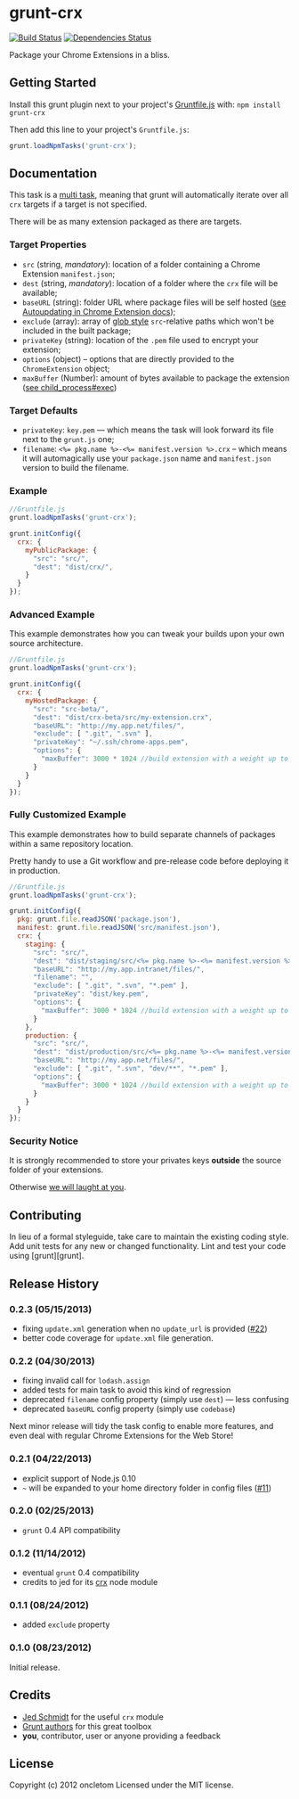 # grunt-crx

[![Build Status](https://secure.travis-ci.org/oncletom/grunt-crx.png?branch=master)](http://travis-ci.org/oncletom/grunt-crx)
[![Dependencies Status](https://david-dm.org/oncletom/grunt-crx.png)](https://david-dm.org/oncletom/grunt-crx)

Package your Chrome Extensions in a bliss.

## Getting Started
Install this grunt plugin next to your project's [Gruntfile.js](https://github.com/gruntjs/grunt/wiki/Getting-started) with: `npm install grunt-crx`

Then add this line to your project's `Gruntfile.js`:

```javascript
grunt.loadNpmTasks('grunt-crx');
```

## Documentation

This task is a [multi task](https://github.com/gruntjs/grunt/wiki/Creating-tasks), meaning that grunt will automatically iterate over all `crx` targets if a target is not specified.

There will be as many extension packaged as there are targets.

### Target Properties

* `src` (string, _mandatory_): location of a folder containing a Chrome Extension `manifest.json`;
* `dest` (string, _mandatory_): location of a folder where the `crx` file will be available;
* `baseURL` (string): folder URL where package files will be self hosted ([see Autoupdating in Chrome Extension docs](http://developer.chrome.com/extensions/autoupdate.html));
* `exclude` (array): array of [glob style](http://gruntjs.com/api/grunt.file#globbing-patterns) `src`-relative paths which won't be included in the built package;
* `privateKey` (string): location of the `.pem` file used to encrypt your extension;
* `options` (object) – options that are directly provided to the `ChromeExtension` object;
 * `maxBuffer` (Number): amount of bytes available to package the extension ([see child_process#exec](http://nodejs.org/docs/latest/api/child_process.html#child_process_child_process_exec_command_options_callback))

### Target Defaults

* `privateKey`: `key.pem` — which means the task will look forward its file next to the `grunt.js` one;
* `filename`: `<%= pkg.name %>-<%= manifest.version %>.crx` – which means it will automagically use your `package.json` name and `manifest.json` version to build the filename.

### Example

```javascript
//Gruntfile.js
grunt.loadNpmTasks('grunt-crx');

grunt.initConfig({
  crx: {
    myPublicPackage: {
      "src": "src/",
      "dest": "dist/crx/",
    }
  }
});
```

### Advanced Example

This example demonstrates how you can tweak your builds upon your own
source architecture.

```javascript
//Gruntfile.js
grunt.loadNpmTasks('grunt-crx');

grunt.initConfig({
  crx: {
    myHostedPackage: {
      "src": "src-beta/",
      "dest": "dist/crx-beta/src/my-extension.crx",
      "baseURL": "http://my.app.net/files/",
      "exclude": [ ".git", ".svn" ],
      "privateKey": "~/.ssh/chrome-apps.pem",
      "options": {
        "maxBuffer": 3000 * 1024 //build extension with a weight up to 3MB
      }
    }
  }
});
```

### Fully Customized Example

This example demonstrates how to build separate channels of packages
within a same repository location.

Pretty handy to use a Git workflow and pre-release code before deploying it
in production.

```javascript
//Gruntfile.js
grunt.loadNpmTasks('grunt-crx');

grunt.initConfig({
  pkg: grunt.file.readJSON('package.json'),
  manifest: grunt.file.readJSON('src/manifest.json'),
  crx: {
    staging: {
      "src": "src/",
      "dest": "dist/staging/src/<%= pkg.name %>-<%= manifest.version %>-dev.crx",
      "baseURL": "http://my.app.intranet/files/",
      "filename": "",
      "exclude": [ ".git", ".svn", "*.pem" ],
      "privateKey": "dist/key.pem",
      "options": {
        "maxBuffer": 3000 * 1024 //build extension with a weight up to 3MB
      }
    },
    production: {
      "src": "src/",
      "dest": "dist/production/src/<%= pkg.name %>-<%= manifest.version %>-dev.crx",
      "baseURL": "http://my.app.net/files/",
      "exclude": [ ".git", ".svn", "dev/**", "*.pem" ],
      "options": {
        "maxBuffer": 3000 * 1024 //build extension with a weight up to 3MB
      }
    }
  }
});
```

### Security Notice

It is strongly recommended to store your privates keys **outside**
the source folder of your extensions.

Otherwise [we will laught at you](http://it.slashdot.org/story/12/05/24/1717219/yahoo-includes-private-key-in-source-file-for-axis-chrome-extension).


## Contributing
In lieu of a formal styleguide, take care to maintain the existing coding style. Add unit tests for any new or changed functionality. Lint and test your code using [grunt][grunt].

## Release History

### 0.2.3 (05/15/2013)

* fixing `update.xml` generation when no `update_url` is provided ([#22](https://github.com/oncletom/grunt-crx/pull/22))
* better code coverage for `update.xml` file generation.

### 0.2.2 (04/30/2013)

* fixing invalid call for `lodash.assign`
* added tests for main task to avoid this kind of regression
* deprecated `filename` config property (simply use `dest`) — less confusing
* deprecated `baseURL` config property (simply use `codebase`)

Next minor release will tidy the task config to enable more features, and even
deal with regular Chrome Extensions for the Web Store!

### 0.2.1 (04/22/2013)

* explicit support of Node.js 0.10
* `~` will be expanded to your home directory folder in config files ([#11](https://github.com/oncletom/grunt-crx/pull/11))

### 0.2.0 (02/25/2013)

* `grunt` 0.4 API compatibility

### 0.1.2 (11/14/2012)

* eventual `grunt` 0.4 compatibility
* credits to jed for its [crx](https://npmjs.org/package/crx) node module

### 0.1.1 (08/24/2012)

* added `exclude` property

### 0.1.0 (08/23/2012)

Initial release.

## Credits

* [Jed Schmidt](http://who.jed.is) for the useful `crx` module
* [Grunt authors](http://gruntjs.com) for this great toolbox
* **you**, contributor, user or anyone providing a feedback

## License
Copyright (c) 2012 oncletom
Licensed under the MIT license.
